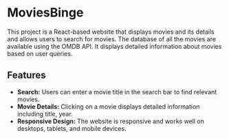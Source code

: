 # MoviesBinge
This project is a React-based website that displays movies and its details and allows users to search for movies. The database of all the movies are available using the OMDB API. It displays detailed information about movies based on user queries.

## Features

- **Search:** Users can enter a movie title in the search bar to find relevant movies.
- **Movie Details:** Clicking on a movie displays detailed information including title, year.
- **Responsive Design:** The website is responsive and works well on desktops, tablets, and mobile devices.

